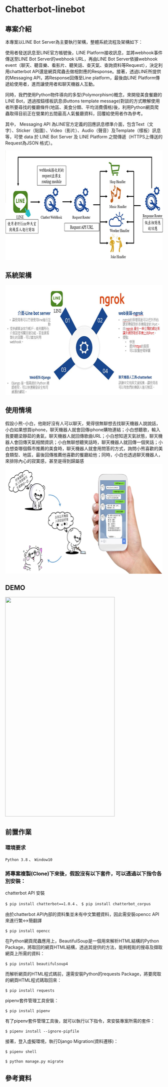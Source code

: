 # Chatterbot-linebot #

## 專案介紹 ##

本專案以LINE Bot Server為主要執行架構，整體系統流程及架構如下：

使用者發送訊息至LINE官方帳號後，LINE Platform接收訊息，並將webhook事件傳送至LINE Bot Server的webhook URL，再由LINE Bot Server依據webhook event（聊天、聽音樂、看影片、聽笑話、查天氣、查詢資料等Request），決定利用chatterbot API還是網頁爬蟲去做相對應的Response。接著，透過LINE所提供的Messaging API，將Response回傳至Line platform，最後由LINE Platform傳遞給使用者，進而讓使用者和聊天機器人互動。

同時，我們使用Python物件導向的多型(Polymorphism)概念，來開發美食餐廳的LINE Bot，透過按鈕樣板訊息(Buttons template message)對談的方式瞭解使用者所要尋找的餐廳條件(地區、美食分類、平均消費價格)後，利用Python網頁爬蟲取得目前正在營業的五間最高人氣餐廳資料，回覆給使用者作為參考。

其中， Messaging API 為LINE官方定義的回應訊息標準介面，包含Text（文字）、Sticker（貼圖）、Video（影片）、Audio（聲音）及Template（樣板）訊息等，可使 data 於 LINE Bot Server 及 LINE Platform 之間傳遞（HTTPS上傳送的Request為JSON 格式）。

<img src="https://github.com/YuHsuantseng/AIOT_Group11_linebot/blob/main/images/Message%20API%E6%B5%81%E7%A8%8B.jpg" width="700" height="350" />

## 系統架構 ##

<img src="https://github.com/YuHsuantseng/AIOT_Group11_linebot/blob/main/images/%E7%B3%BB%E7%B5%B1%E6%9E%B6%E6%A7%8B.JPG" width="700" height="350" />

## 使用情境 ##

假設小熊-小白，他剛好沒有人可以聊天，覺得很無聊想去找聊天機器人說說話，小白如果想買iphone，聊天機器人就會回傳iphone購物連結；小白想聽歌，輸入我要聽梁靜茹的勇氣，聊天機器人就回傳歌曲URL；小白想知道天氣狀態，聊天機器人會回傳天氣相關資訊；小白無聊想聽笑話時，聊天機器人就回傳一個笑話；小白想查哪個縣市推薦的美食時，聊天機器人就會用問答的方式，詢問小熊喜歡的美食類型、地區，最後回傳推薦他喜歡的餐廳給他；同時，小白也透過聊天機器人，來排除內心的寂寞感，甚至是得到歸屬感
<img src="https://github.com/YuHsuantseng/AIOT_Group11_linebot/blob/main/images/Line%20Bot%E4%BD%BF%E7%94%A8%E6%83%85%E5%A2%83.jpg" width="700" height="350" />

## DEMO ##

<img src="https://github.com/YuHsuantseng/AIOT_Group11_linebot/blob/main/images/demo.gif" width="350" height="700" />


## 前置作業 ##

### 環境要求 ###

`Python 3.8` 、 `Window10`

### 將專案複製(Clone)下來後，假設沒有以下套件，可以透過以下指令各別安裝： ###

chatterbot API 安裝

`$ pip install chatterbot==1.0.4` 、 `$ pip install chatterbot_corpus`

由於chatterbot API內部的資料集並未有中文繁體資料，因此需安裝opencc API來進行繁<->簡翻譯

`$ pip install opencc`

在Python網頁爬蟲應用上，BeautifulSoup是一個用來解析HTML結構的Python Package，將取回的網頁HTML結構，透過其提供的方法，能夠輕鬆的搜尋及擷取網頁上所需的資料：

`$ pip install beautifulsoup4`

而解析網頁的HTML程式碼前，還需安裝Python的requests Package，將要爬取的網頁HTML程式碼取回來：

`$ pip install requests`

pipenv套件管理工具安裝：

`$ pip install pipenv`

有了pipenv套件管理工具後，就可以執行以下指令，來安裝專案所需的套件：

`$ pipenv install --ignore-pipfile`

接著，登入虛擬環境，執行Django Migration(資料遷移)：

`$ pipenv shell`

`$ python manage.py migrate`





## 參考資料 ##

